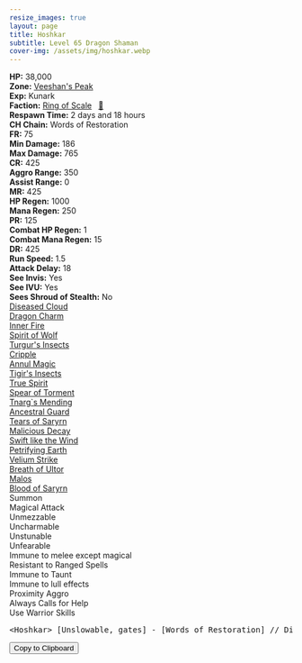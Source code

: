 ```yaml
---
resize_images: true
layout: page
title: Hoshkar
subtitle: Level 65 Dragon Shaman
cover-img: /assets/img/hoshkar.webp
---
```


<div class="info-section">
<div class="info-item"><strong>HP:</strong> 38,000</div>
<div class="info-item"><strong>Zone:</strong> <a href="https://www.pqdi.cc/zone/108" target="_blank">Veeshan's Peak</a></div>
<div class="info-item"><strong>Exp:</strong> Kunark</div>
<div class="info-item"><strong>Faction:</strong> <a href="https://www.pqdi.cc/faction/304" target="_blank">Ring of Scale</a>&nbsp;&nbsp;&nbsp;<a href="https://www.pqdi.cc/npc/108517" target="_blank" title="View NPC on PQDI">🔗</a></div>
</div>

<div class="info-lockout">
<div class="info-lockoutitem"><strong>Respawn Time:</strong> 2 days and 18 hours </div>
<div class="info-lockoutitem"><strong>CH Chain:</strong> Words of Restoration</div>
</div>

<div class="stats-grid">
<div class="stats-row">
<div class="stats-cell"><strong>FR:</strong> 75</div>
<div class="stats-cell"><strong>Min Damage:</strong> 186</div>
<div class="stats-cell"><strong>Max Damage:</strong> 765</div>
</div>
<div class="stats-row">
<div class="stats-cell"><strong>CR:</strong> 425</div>
<div class="stats-cell"><strong>Aggro Range:</strong> 350</div>
<div class="stats-cell"><strong>Assist Range:</strong> 0</div>
</div>
<div class="stats-row">
<div class="stats-cell"><strong>MR:</strong> 425</div>
<div class="stats-cell"><strong>HP Regen:</strong> 1000</div>
<div class="stats-cell"><strong>Mana Regen:</strong> 250</div>
</div>
<div class="stats-row">
<div class="stats-cell"><strong>PR:</strong> 125</div>
<div class="stats-cell"><strong>Combat HP Regen:</strong> 1</div>
<div class="stats-cell"><strong>Combat Mana Regen:</strong> 15</div>
</div>
<div class="stats-row">
<div class="stats-cell"><strong>DR:</strong> 425</div>
<div class="stats-cell"><strong>Run Speed:</strong> 1.5</div>
<div class="stats-cell"><strong>Attack Delay:</strong> 18</div>
</div>
<div class="stats-row">
<div class="stats-cell"><strong>See Invis:</strong> Yes</div>
<div class="stats-cell"><strong>See IVU:</strong> Yes</div>
<div class="stats-cell"><strong>Sees Shroud of Stealth:</strong> No</div>
</div>
</div>

<div class="spell-grid">
<div class="spell-cell"><a href="https://www.pqdi.cc/spell/836" target="_blank">Diseased Cloud</a></div>
<div class="spell-cell"><a href="https://www.pqdi.cc/spell/841" target="_blank">Dragon Charm</a></div>
</div>
<div class="spell-grid">
<div class="spell-cell"><a href="https://www.pqdi.cc/spell/267" target="_blank">Inner Fire</a></div>
<div class="spell-cell"><a href="https://www.pqdi.cc/spell/278" target="_blank">Spirit of Wolf</a></div>
<div class="spell-cell"><a href="https://www.pqdi.cc/spell/1588" target="_blank">Turgur's Insects</a></div>
<div class="spell-cell"><a href="https://www.pqdi.cc/spell/1592" target="_blank">Cripple</a></div>
<div class="spell-cell"><a href="https://www.pqdi.cc/spell/1526" target="_blank">Annul Magic</a></div>
<div class="spell-cell"><a href="https://www.pqdi.cc/spell/1589" target="_blank">Tigir's Insects</a></div>
<div class="spell-cell"><a href="https://www.pqdi.cc/spell/3377" target="_blank">True Spirit</a></div>
<div class="spell-cell"><a href="https://www.pqdi.cc/spell/3379" target="_blank">Spear of Torment</a></div>
<div class="spell-cell"><a href="https://www.pqdi.cc/spell/3233" target="_blank">Tnarg`s Mending</a></div>
<div class="spell-cell"><a href="https://www.pqdi.cc/spell/3381" target="_blank">Ancestral Guard</a></div>
<div class="spell-cell"><a href="https://www.pqdi.cc/spell/3385" target="_blank">Tears of Saryrn</a></div>
<div class="spell-cell"><a href="https://www.pqdi.cc/spell/3386" target="_blank">Malicious Decay</a></div>
<div class="spell-cell"><a href="https://www.pqdi.cc/spell/172" target="_blank">Swift like the Wind</a></div>
<div class="spell-cell"><a href="https://www.pqdi.cc/spell/3196" target="_blank">Petrifying Earth</a></div>
<div class="spell-cell"><a href="https://www.pqdi.cc/spell/3390" target="_blank">Velium Strike</a></div>
<div class="spell-cell"><a href="https://www.pqdi.cc/spell/3394" target="_blank">Breath of Ultor</a></div>
<div class="spell-cell"><a href="https://www.pqdi.cc/spell/3395" target="_blank">Malos</a></div>
<div class="spell-cell"><a href="https://www.pqdi.cc/spell/3396" target="_blank">Blood of Saryrn</a></div>
</div>

<div class="ability-grid">
<div class="ability-cell">Summon</div>
<div class="ability-cell">Magical Attack</div>
<div class="ability-cell">Unmezzable</div>
<div class="ability-cell">Uncharmable</div>
<div class="ability-cell">Unstunable</div>
<div class="ability-cell">Unfearable</div>
<div class="ability-cell">Immune to melee except magical</div>
<div class="ability-cell">Resistant to Ranged Spells</div>
<div class="ability-cell">Immune to Taunt</div>
<div class="ability-cell">Immune to lull effects</div>
<div class="ability-cell">Proximity Aggro</div>
<div class="ability-cell">Always Calls for Help</div>
<div class="ability-cell">Use Warrior Skills</div>
</div>

<div class="copy-text-container"><pre class="copy-text-content" id="copy-box">&lt;Hoshkar&gt; [Unslowable, gates] - [Words of Restoration] // Diseased Cloud (PBAOE, 300 rng, DR, -150 check, 12s CD): 1250 dmg + 55% slow</pre><button class="copy-button" onclick="copyText('copy-box')">Copy to Clipboard</button></div>